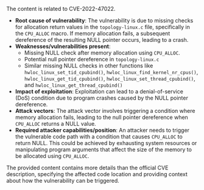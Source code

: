 The content is related to CVE-2022-47022.

- **Root cause of vulnerability**: The vulnerability is due to missing checks for allocation return values in the `topology-linux.c` file, specifically in the `CPU_ALLOC` macro. If memory allocation fails, a subsequent dereference of the resulting NULL pointer occurs, leading to a crash.
- **Weaknesses/vulnerabilities present**:
  - Missing NULL check after memory allocation using `CPU_ALLOC`.
  - Potential null pointer dereference in `topology-linux.c`
  - Similar missing NULL checks in other functions like `hwloc_linux_set_tid_cpubind()`, `hwloc_linux_find_kernel_nr_cpus()`, `hwloc_linux_get_tid_cpubind()`, `hwloc_linux_set_thread_cpubind()`, and `hwloc_linux_get_thread_cpubind()`
- **Impact of exploitation**: Exploitation can lead to a denial-of-service (DoS) condition due to program crashes caused by the NULL pointer dereference.
- **Attack vectors**: The attack vector involves triggering a condition where memory allocation fails, leading to the null pointer dereference when `CPU_ALLOC` returns a NULL value.
- **Required attacker capabilities/position**: An attacker needs to trigger the vulnerable code path with a condition that causes `CPU_ALLOC` to return NULL. This could be achieved by exhausting system resources or manipulating program arguments that affect the size of the memory to be allocated using `CPU_ALLOC`.

The provided content contains more details than the official CVE description, specifying the affected code location and providing context about how the vulnerability can be triggered.